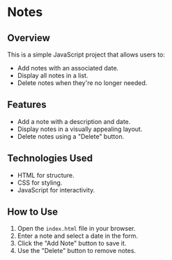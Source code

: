 # Notes

## Overview
This is a simple JavaScript project that allows users to:
- Add notes with an associated date.
- Display all notes in a list.
- Delete notes when they're no longer needed.

## Features
- Add a note with a description and date.
- Display notes in a visually appealing layout.
- Delete notes using a "Delete" button.

## Technologies Used
- HTML for structure.
- CSS for styling.
- JavaScript for interactivity.

## How to Use
1. Open the `index.html` file in your browser.
2. Enter a note and select a date in the form.
3. Click the "Add Note" button to save it.
4. Use the "Delete" button to remove notes.

